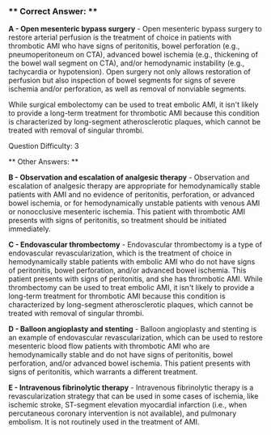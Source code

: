 ### ** Correct Answer: **

**A - Open mesenteric bypass surgery** - Open mesenteric bypass surgery to restore arterial perfusion is the treatment of choice in patients with thrombotic AMI who have signs of peritonitis, bowel perforation (e.g., pneumoperitoneum on CTA), advanced bowel ischemia (e.g., thickening of the bowel wall segment on CTA), and/or hemodynamic instability (e.g., tachycardia or hypotension). Open surgery not only allows restoration of perfusion but also inspection of bowel segments for signs of severe ischemia and/or perforation, as well as removal of nonviable segments.

While surgical embolectomy can be used to treat embolic AMI, it isn't likely to provide a long-term treatment for thrombotic AMI because this condition is characterized by long-segment atherosclerotic plaques, which cannot be treated with removal of singular thrombi.

Question Difficulty: 3

** Other Answers: **

**B - Observation and escalation of analgesic therapy** - Observation and escalation of analgesic therapy are appropriate for hemodynamically stable patients with AMI and no evidence of peritonitis, perforation, or advanced bowel ischemia, or for hemodynamically unstable patients with venous AMI or nonocclusive mesenteric ischemia. This patient with thrombotic AMI presents with signs of peritonitis, so treatment should be initiated immediately.

**C - Endovascular thrombectomy** - Endovascular thrombectomy is a type of endovascular revascularization, which is the treatment of choice in hemodynamically stable patients with embolic AMI who do not have signs of peritonitis, bowel perforation, and/or advanced bowel ischemia. This patient presents with signs of peritonitis, and she has thrombotic AMI. While thrombectomy can be used to treat embolic AMI, it isn't likely to provide a long-term treatment for thrombotic AMI because this condition is characterized by long-segment atherosclerotic plaques, which cannot be treated with removal of singular thrombi.

**D - Balloon angioplasty and stenting** - Balloon angioplasty and stenting is an example of endovascular revascularization, which can be used to restore mesenteric blood flow patients with thrombotic AMI who are hemodynamically stable and do not have signs of peritonitis, bowel perforation, and/or advanced bowel ischemia. This patient presents with signs of peritonitis, which warrants a different treatment.

**E - Intravenous fibrinolytic therapy** - Intravenous fibrinolytic therapy is a revascularization strategy that can be used in some cases of ischemia, like ischemic stroke, ST-segment elevation myocardial infarction (i.e., when percutaneous coronary intervention is not available), and pulmonary embolism. It is not routinely used in the treatment of AMI.

